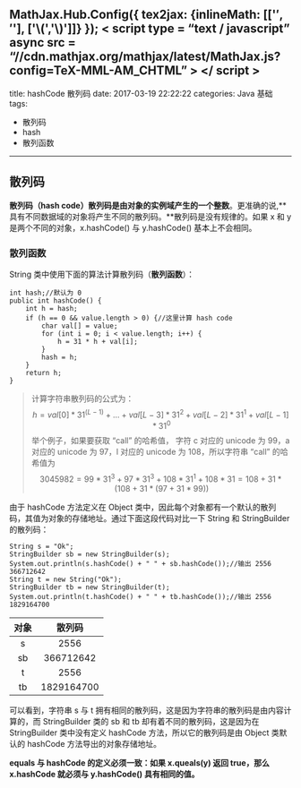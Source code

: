 MathJax.Hub.Config({
  tex2jax: {inlineMath: [['$','$'], ['\\(','\\)']]}
});
</script>
< script  type = “text / javascript”  async 
  src = “//cdn.mathjax.org/mathjax/latest/MathJax.js?config=TeX-MML-AM_CHTML” > 
</ script >
---
title: hashCode 散列码
date: 2017-03-19 22:22:22
categories: Java 基础
tags: 
- 散列码
- hash
- 散列函数
---

## 散列码
**散列码（hash code）散列码是由对象的实例域产生的一个整数**。更准确的说,**具有不同数据域的对象将产生不同的散列码。**散列码是没有规律的。如果 x 和 y 是两个不同的对象，x.hashCode() 与 y.hashCode() 基本上不会相同。

### 散列函数
String 类中使用下面的算法计算散列码（**散列函数**）：

	int hash;//默认为 0
	public int hashCode() {
        int h = hash;
        if (h == 0 && value.length > 0) {//这里计算 hash code
            char val[] = value;
            for (int i = 0; i < value.length; i++) {
                h = 31 * h + val[i];
            }
            hash = h;
        }
        return h;
    }

>计算字符串散列码的公式为：
>$$ h = val[0]*31^(L-1) + ... + val[L-3]*31^2 + val[L-2]*31^1 + val[L-1]*31^0 $$
>举个例子，如果要获取 “call” 的哈希值，
>字符 c 对应的 unicode 为 99，a 对应的 unicode 为 97，l 对应的 unicode 为 108，所以字符串 “call” 的哈希值为
>$$ 3045982 = 99 * 31^3 + 97 * 31^3 + 108 * 31^1 + 108 * 31 = 108 + 31 * (108 + 31 * (97 + 31 * 99)) $$

由于 hashCode 方法定义在 Object 类中，因此每个对象都有一个默认的散列码，其值为对象的存储地址。通过下面这段代码对比一下 String 和 StringBuilder 的散列码：

	String s = "Ok";
	StringBuilder sb = new StringBuilder(s);
	System.out.println(s.hashCode() + " " + sb.hashCode());//输出 2556 366712642
	String t = new String("Ok");
	StringBuilder tb = new StringBuilder(t);
	System.out.println(t.hashCode() + " " + tb.hashCode());//输出 2556 1829164700

|对象|散列码|
|:--:|:--:|
|s|2556|
|sb|366712642|
|t|2556|
|tb|1829164700|

可以看到，字符串 s 与 t 拥有相同的散列码，这是因为字符串的散列码是由内容计算的，而 StringBuilder 类的 sb 和 tb 却有着不同的散列码，这是因为在 StringBuilder 类中没有定义 hashCode 方法，所以它的散列码是由 Object 类默认的 hashCode 方法导出的对象存储地址。

**equals 与 hashCode 的定义必须一致：如果 x.queals(y) 返回 true，那么 x.hashCode 就必须与 y.hashCode() 具有相同的值。**